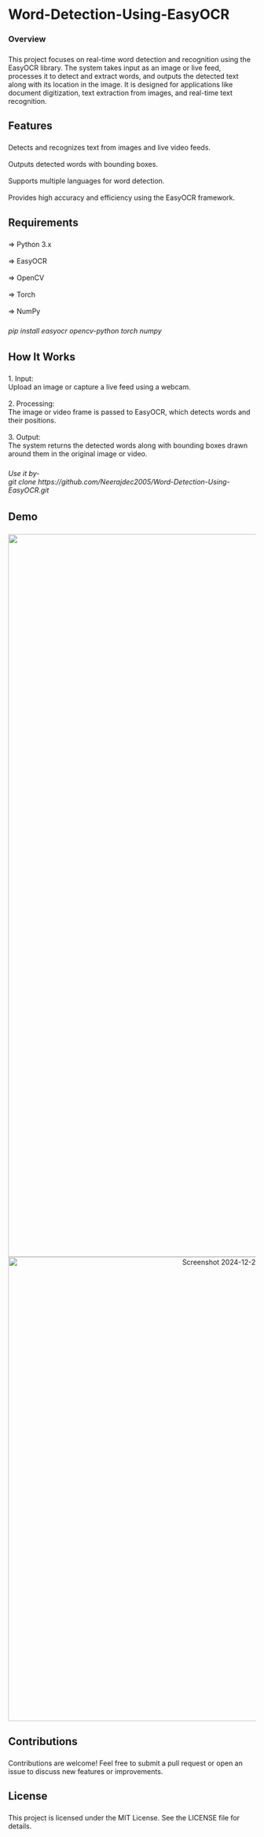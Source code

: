 <h1 align="left">Word-Detection-Using-EasyOCR</h1>

###

<h3 align="left">Overview</h3>

###

<p align="left">This project focuses on real-time word detection and recognition using the EasyOCR library. The system takes input as an image or live feed, processes it to detect and extract words, and outputs the detected text along with its location in the image. It is designed for applications like document digitization, text extraction from images, and real-time text recognition.</p>

###

<h2 align="left">Features</h2>

###

<p align="left">Detects and recognizes text from images and live video feeds.<br><br>Outputs detected words with bounding boxes.<br><br>Supports multiple languages for word detection.<br><br>Provides high accuracy and efficiency using the EasyOCR framework.</p>

###

<h2 align="left">Requirements</h2>

###

<p align="left">=> Python 3.x<br><br>=> EasyOCR<br><br>=> OpenCV<br><br>=> Torch<br><br>=> NumPy</p>

###

<h6 align="left">pip install easyocr opencv-python torch numpy</h6>

###

<h2 align="left">How It Works</h2>

###

<p align="left">1. Input:<br>    Upload an image or capture a live feed using a webcam.<br><br>2. Processing:<br>     The image or video frame is passed to EasyOCR, which detects words and their positions.<br><br>3. Output:<br>     The system returns the detected words along with bounding boxes drawn around them in the original image or video.</p>

###

<h6 align="left">Use it by-<br>git clone https://github.com/Neerajdec2005/Word-Detection-Using-EasyOCR.git</h6>

###

<h2 align="left">Demo</h2>

###

<div align="center">
  <img width="1470" alt="Screenshot 2025-01-04 at 4 27 16 PM" src="https://github.com/user-attachments/assets/426bda09-69a1-427a-a91c-fc3c75ea5f97" />
<img width="944" alt="Screenshot 2024-12-23 at 1 42 40 PM" src="https://github.com/user-attachments/assets/d8f27966-4a4d-492b-82a2-28090801db27" />
</div>

###

<h2 align="left">Contributions</h2>

###

<p align="left">Contributions are welcome! Feel free to submit a pull request or open an issue to discuss new features or improvements.</p>

###

<h2 align="left">License</h2>

###

<p align="left">This project is licensed under the MIT License. See the LICENSE file for details.</p>

###
